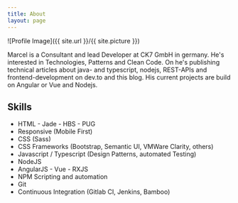```yaml
---
title: About
layout: page
---
```


![Profile Image]({{ site.url }}/{{ site.picture }})

<p>Marcel is a Consultant and lead Developer at CK7 GmbH in germany. 
He's interested in Technologies, Patterns and Clean Code. On he's publishing technical articles 
about java- and typescript, nodejs, REST-APIs and frontend-development on dev.to and this blog. 
His current projects are build on Angular or Vue and Nodejs.
</p>

<h2>Skills</h2>

<ul class="skill-list">
	<li>HTML - Jade - HBS - PUG</li>
	<li>Responsive (Mobile First)</li>
	<li>CSS (Sass)</li>
	<li>CSS Frameworks (Bootstrap, Semantic UI, VMWare Clarity, others)</li>
	<li>Javascript / Typescript (Design Patterns, automated Testing)</li>
	<li>NodeJS</li>
	<li>AngularJS - Vue - RXJS</li>
	<li>NPM Scripting and automation</li>
	<li>Git</li>
	<li>Continuous Integration (Gitlab CI, Jenkins, Bamboo)</li>
</ul>

<!--h2>Projects</h2>

<ul>
	<li><a href="https://github.com/">Lorem Lorem</a></li>
	<li><a href="https://github.com/">Ipsum Dolor</a></li>
	<li><a href="https://github.com/">Dolor Lorem</a></li>
</ul-->
